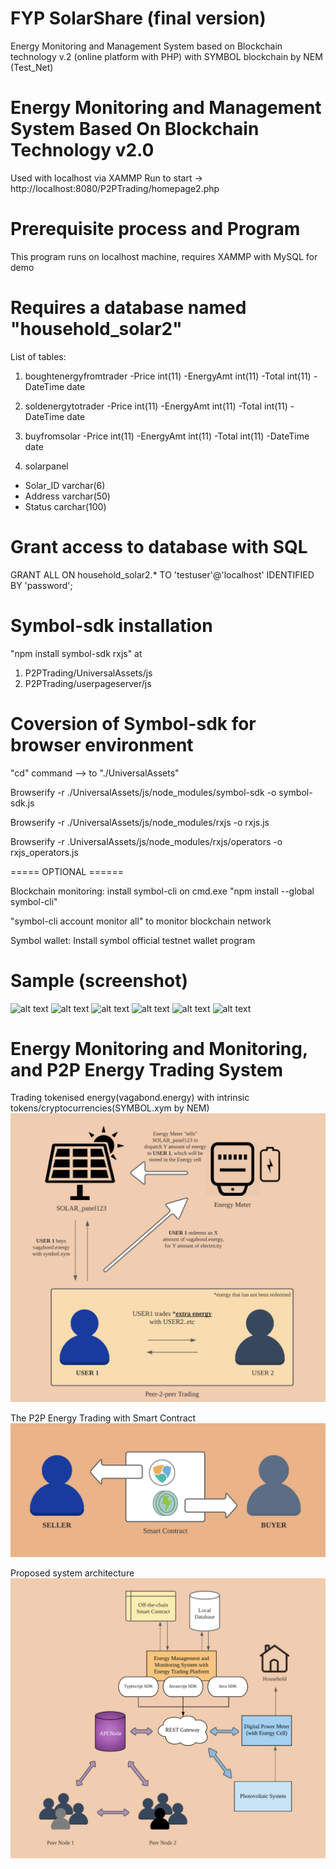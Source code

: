 # FYP SolarShare (final version)
Energy Monitoring and Management System based on Blockchain technology v.2 (online platform with PHP)
with SYMBOL blockchain by NEM (Test_Net)

# Energy Monitoring and Management System Based On Blockchain Technology v2.0     

Used with localhost via XAMMP
Run to start -> http://localhost:8080/P2PTrading/homepage2.php


# Prerequisite process and Program

This program runs on localhost machine,
requires XAMMP with MySQL for demo

# Requires a database named "household_solar2"
List of tables:

1. boughtenergyfromtrader
-Price int(11)
-EnergyAmt int(11)
-Total int(11)
-DateTime date

2. soldenergytotrader
-Price int(11)
-EnergyAmt int(11)
-Total int(11)
-DateTime date

3. buyfromsolar
-Price int(11)
-EnergyAmt int(11)
-Total int(11)
-DateTime date

4. solarpanel
- Solar_ID varchar(6)
- Address varchar(50)
- Status carchar(100)


# Grant access to database with SQL

GRANT ALL ON household_solar2.* TO 'testuser'@'localhost' IDENTIFIED BY 'password';

# Symbol-sdk installation
"npm install symbol-sdk rxjs" at 
1. P2PTrading/UniversalAssets/js
2. P2PTrading/userpageserver/js

# Coversion of Symbol-sdk for browser environment

"cd" command --> to "./UniversalAssets"

Browserify -r ./UniversalAssets/js/node_modules/symbol-sdk -o symbol-sdk.js

Browserify -r ./UniversalAssets/js/node_modules/rxjs -o rxjs.js

Browserify -r .UniversalAssets/js/node_modules/rxjs/operators -o rxjs_operators.js


===== OPTIONAL ======

Blockchain monitoring:
install symbol-cli on cmd.exe
"npm install --global symbol-cli"

"symbol-cli account monitor all" to monitor 
blockchain network

Symbol wallet:
Install symbol official testnet wallet program

# Sample (screenshot)
![alt text](https://github.com/yangben526/FYP_SolarShare_finalver/blob/main/Platform_img/Front.PNG)
![alt text](https://github.com/yangben526/FYP_SolarShare_finalver/blob/main/Platform_img/Front_2.PNG)
![alt text](https://github.com/yangben526/FYP_SolarShare_finalver/blob/main/Platform_img/main_dash.PNG)
![alt text](https://github.com/yangben526/FYP_SolarShare_finalver/blob/main/Platform_img/main_dash2.PNG)
![alt text](https://github.com/yangben526/FYP_SolarShare_finalver/blob/main/Platform_img/ENergydata.PNG)
![alt text](https://github.com/yangben526/FYP_SolarShare_finalver/blob/main/Platform_img/exchnage.PNG)

# Energy Monitoring and Monitoring, and P2P Energy Trading System
Trading tokenised energy(vagabond.energy) with intrinsic tokens/cryptocurrencies(SYMBOL.xym by NEM)
![alt text](https://github.com/yangben526/FYP_SolarShare/blob/main/Platform_img/SolarShareP2PDiagram.png)

The P2P Energy Trading with Smart Contract
![alt text](https://github.com/yangben526/FYP_SolarShare/blob/main/Platform_img/smart_contract.png)

Proposed system architecture
![alt text](https://github.com/yangben526/FYP_SolarShare/blob/main/Platform_img/System_architecture.png)
